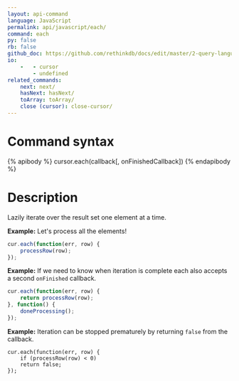 ```yaml
---
layout: api-command 
language: JavaScript
permalink: api/javascript/each/
command: each
py: false
rb: false
github_doc: https://github.com/rethinkdb/docs/edit/master/2-query-language/api/javascript/accessing-rql/each.md
io:
    -   - cursor
        - undefined
related_commands:
    next: next/
    hasNext: hasNext/
    toArray: toArray/
    close (cursor): close-cursor/
---
```


# Command syntax #

{% apibody %}
cursor.each(callback[, onFinishedCallback])
{% endapibody %}

# Description #

Lazily iterate over the result set one element at a time.

__Example:__ Let's process all the elements!

```js
cur.each(function(err, row) {
    processRow(row);
});
```

__Example:__ If we need to know when iteration is complete each also accepts a second `onFinished` callback.

```js
cur.each(function(err, row) {
    return processRow(row);
}, function() {
    doneProcessing();
});
```


__Example:__ Iteration can be stopped prematurely by returning `false` from the callback.

```
cur.each(function(err, row) {
    if (processRow(row) < 0)
    return false;
});
```

